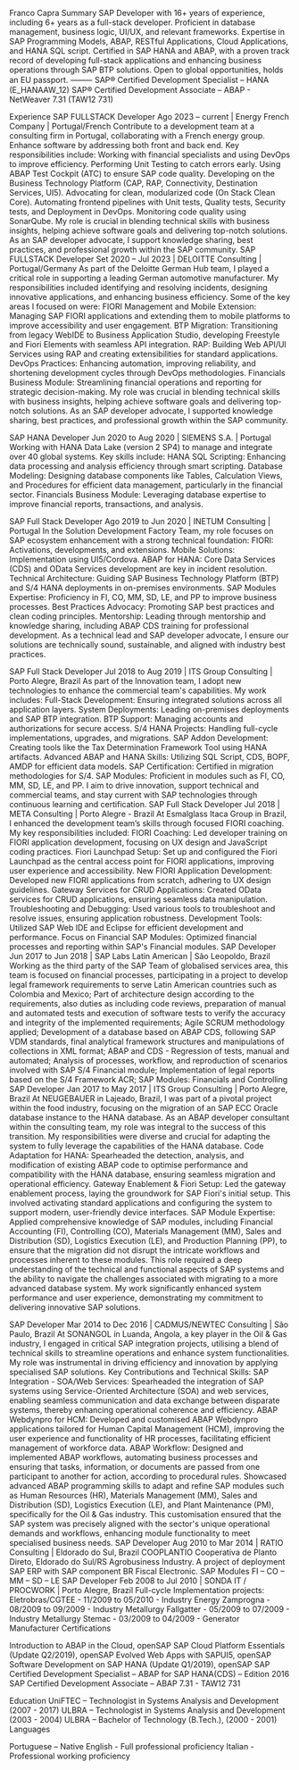 Franco Capra
Summary
SAP Developer with 16+ years of experience, including 6+ years as a full-stack developer. Proficient in database management, business logic, UI/UX, and relevant frameworks. Expertise in SAP Programming Models, ABAP, RESTful Applications, Cloud Applications, and HANA SQL script. Certified in SAP HANA and ABAP, with a proven track record of developing full-stack applications and enhancing business operations through SAP BTP solutions. Open to global opportunities, holds an EU passport.
⸻
SAP® Certified Development Specialist – HANA (E_HANAAW_12) 
SAP® Certified Development Associate – ABAP - NetWeaver 7.31 (TAW12 731)

Experience
SAP FULLSTACK Developer
Ago 2023 – current | Energy French Company | Portugal/French
Contribute to a development team at a consulting firm in Portugal, collaborating with a French energy group. Enhance software by addressing both front and back end. Key responsibilities include:
Working with financial specialists and using DevOps to improve efficiency.
Performing Unit Testing to catch errors early.
Using ABAP Test Cockpit (ATC) to ensure SAP code quality.
Developing on the Business Technology Platform (CAP, RAP, Connectivity, Destination Services, UI5).
Advocating for clean, modularized code (On Stack Clean Core).
Automating frontend pipelines with Unit tests, Quality tests, Security tests, and Deployment in DevOps.
Monitoring code quality using SonarQube.
My role is crucial in blending technical skills with business insights, helping achieve software goals and delivering top-notch solutions. As an SAP developer advocate, I support knowledge sharing, best practices, and professional growth within the SAP community.
SAP FULLSTACK Developer
Set 2020 – Jul 2023 | DELOITTE Consulting | Portugal/Germany
As part of the Deloitte German Hub team, I played a critical role in supporting a leading German automotive manufacturer. My responsibilities included identifying and resolving incidents, designing innovative applications, and enhancing business efficiency. Some of the key areas I focused on were:
FIORI Management and Mobile Extension: Managing SAP FIORI applications and extending them to mobile platforms to improve accessibility and user engagement.
BTP Migration: Transitioning from legacy WebIDE to Business Application Studio, developing Freestyle and Fiori Elements with seamless API integration.
RAP: Building Web API/UI Services using RAP and creating extensibilities for standard applications.
DevOps Practices: Enhancing automation, improving reliability, and shortening development cycles through DevOps methodologies.
Financials Business Module: Streamlining financial operations and reporting for strategic decision-making.
My role was crucial in blending technical skills with business insights, helping achieve software goals and delivering top-notch solutions. As an SAP developer advocate, I supported knowledge sharing, best practices, and professional growth within the SAP community.

SAP HANA Developer
Jun 2020 to Aug 2020 | SIEMENS S.A. | Portugal
Working with HANA Data Lake (version 2 SP4) to manage and integrate over 40 global systems. Key skills include:
HANA SQL Scripting: Enhancing data processing and analysis efficiency through smart scripting.
Database Modeling: Designing database components like Tables, Calculation Views, and Procedures for efficient data management, particularly in the financial sector.
Financials Business Module: Leveraging database expertise to improve financial reports, transactions, and analysis.


SAP Full Stack Developer
Ago 2019 to Jun 2020 | INETUM Consulting | Portugal
In the Solution Development Factory Team, my role focuses on SAP ecosystem enhancement with a strong technical foundation:
FIORI: Activations, developments, and extensions.
Mobile Solutions: Implementation using UI5/Cordova.
ABAP for HANA: Core Data Services (CDS) and OData Services development are key in incident resolution.
Technical Architecture: Guiding SAP Business Technology Platform (BTP) and S/4 HANA deployments in on-premises environments.
SAP Modules Expertise: Proficiency in FI, CO, MM, SD, LE, and PP to improve business processes.
Best Practices Advocacy: Promoting SAP best practices and clean coding principles.
Mentorship: Leading through mentorship and knowledge sharing, including ABAP CDS training for professional development.
As a technical lead and SAP developer advocate, I ensure our solutions are technically sound, sustainable, and aligned with industry best practices.

SAP Full Stack Developer
Jul 2018 to Aug 2019 | ITS Group Consulting | Porto Alegre, Brazil
As part of the Innovation team, I adopt new technologies to enhance the commercial team's capabilities. My work includes:
Full-Stack Development: Ensuring integrated solutions across all application layers.
System Deployments: Leading on-premises deployments and SAP BTP integration.
BTP Support: Managing accounts and authorizations for secure access.
S/4 HANA Projects: Handling full-cycle implementations, upgrades, and migrations.
SAP Addon Development: Creating tools like the Tax Determination Framework Tool using HANA artifacts.
Advanced ABAP and HANA Skills: Utilizing SQL Script, CDS, BOPF, AMDP for efficient data models.
SAP Certification: Certified in migration methodologies for S/4.
SAP Modules: Proficient in modules such as FI, CO, MM, SD, LE, and PP.
I aim to drive innovation, support technical and commercial teams, and stay current with SAP technologies through continuous learning and certification.
SAP Full Stack Developer
Jul 2018 | META Consulting | Porto Alegre - Brazil
At Esmalglass Itaca Group in Brazil, I enhanced the development team’s skills through focused FIORI coaching. My key responsibilities included:
FIORI Coaching: Led developer training on FIORI application development, focusing on UX design and JavaScript coding practices.
Fiori Launchpad Setup: Set up and configured the Fiori Launchpad as the central access point for FIORI applications, improving user experience and accessibility.
New FIORI Application Development: Developed new FIORI applications from scratch, adhering to UX design guidelines.
Gateway Services for CRUD Applications: Created OData services for CRUD applications, ensuring seamless data manipulation.
Troubleshooting and Debugging: Used various tools to troubleshoot and resolve issues, ensuring application robustness.
Development Tools: Utilized SAP Web IDE and Eclipse for efficient development and performance.
Focus on Financial SAP Modules: Optimized financial processes and reporting within SAP's Financial modules.
SAP Developer 
Jun 2017 to Jun 2018 | SAP Labs Latin American | São Leopoldo, Brazil
Working as the third party of the SAP Team of globalised services area, this team is focused on financial processes, participating in a project to develop legal framework requirements to serve Latin American countries such as Colombia and Mexico;
Part of architecture design according to the requirements, also duties as including code reviews, preparation of manual and automated tests and execution of software tests to verify the accuracy and integrity of the implemented requirements;
Agile SCRUM methodology applied;
Development of a database based on ABAP CDS, following SAP VDM standards, final analytical framework structures and manipulations of collections in XML format;
ABAP and CDS - Regression of tests, manual and automated;
Analysis of processes, workflow, and reproduction of scenarios involved with SAP S/4 Financial module;
Implementation of legal reports based on the S/4 Framework ACR;
SAP Modules: Financials and Controlling
SAP Developer
Jan 2017 to May 2017 | ITS Group Consulting | Porto Alegre, Brazil
At NEUGEBAUER in Lajeado, Brazil, I was part of a pivotal project within the food industry, focusing on the migration of an SAP ECC Oracle database instance to the HANA database. As an ABAP developer consultant within the consulting team, my role was integral to the success of this transition. My responsibilities were diverse and crucial for adapting the system to fully leverage the capabilities of the HANA database.
Code Adaptation for HANA: Spearheaded the detection, analysis, and modification of existing ABAP code to optimise performance and compatibility with the HANA database, ensuring seamless migration and operational efficiency.
Gateway Enablement & Fiori Setup: Led the gateway enablement process, laying the groundwork for SAP Fiori's initial setup. This involved activating standard applications and configuring the system to support modern, user-friendly device interfaces.
SAP Module Expertise: Applied comprehensive knowledge of SAP modules, including Financial Accounting (FI), Controlling (CO), Materials Management (MM), Sales and Distribution (SD), Logistics Execution (LE), and Production Planning (PP), to ensure that the migration did not disrupt the intricate workflows and processes inherent to these modules.
This role required a deep understanding of the technical and functional aspects of SAP systems and the ability to navigate the challenges associated with migrating to a more advanced database system. My work significantly enhanced system performance and user experience, demonstrating my commitment to delivering innovative SAP solutions.

SAP Developer
Mar 2014 to Dec 2016 | CADMUS/NEWTEC Consulting | São Paulo, Brazil
At SONANGOL in Luanda, Angola, a key player in the Oil & Gas industry, I engaged in critical SAP integration projects, utilising a blend of technical skills to streamline operations and enhance system functionalities. My role was instrumental in driving efficiency and innovation by applying specialised SAP solutions.
Key Contributions and Technical Skills:
SAP Integration - SOA/Web Services: Spearheaded the integration of SAP systems using Service-Oriented Architecture (SOA) and web services, enabling seamless communication and data exchange between disparate systems, thereby enhancing operational coherence and efficiency.
ABAP Webdynpro for HCM: Developed and customised ABAP Webdynpro applications tailored for Human Capital Management (HCM), improving the user experience and functionality of HR processes, facilitating efficient management of workforce data.
ABAP Workflow: Designed and implemented ABAP workflows, automating business processes and ensuring that tasks, information, or documents are passed from one participant to another for action, according to procedural rules.
Showcased advanced ABAP programming skills to adapt and refine SAP modules such as Human Resources (HR), Materials Management (MM), Sales and Distribution (SD), Logistics Execution (LE), and Plant Maintenance (PM), specifically for the Oil & Gas industry. This customisation ensured that the SAP system was precisely aligned with the sector's unique operational demands and workflows, enhancing module functionality to meet specialised business needs.
SAP Developer
Aug 2010 to Mar 2014 | RATIO Consulting | Eldorado do Sul, Brazil
COOPLANTIO Cooperativa de Planto Direto, Eldorado do Sul/RS
Agrobusiness Industry.
A project of deployment SAP ERP with SAP component BR Fiscal Electronic.
SAP Modules FI – CO – MM – SD – LE
SAP Developer
Feb 2008 to Jul 2010 | SONDA IT / PROCWORK | Porto Alegre, Brazil
Full-cycle Implementation projects:
Eletrobras/CGTEE - 11/2009 to 05/2010 - Industry Energy
Zamprogna - 08/2009 to 09/2009 - Industry Metallurgy
Fallgatter - 05/2009 to 07/2009 - Industry Metallurgy
Stemac - 03/2009 to 04/2009 - Generator Manufacturer
Certifications

Introduction to ABAP in the Cloud, openSAP
SAP Cloud Platform Essentials (Update Q2/2019), openSAP
Evolved Web Apps with SAPUI5, openSAP
Software Development on SAP HANA (Update Q1/2019), openSAP
SAP Certified Development Specialist – ABAP for SAP HANA(CDS) – Edition 2016
SAP Certified Development Associate – ABAP 7.31 - TAW12 731

Education
UniFTEC – Technologist in Systems Analysis and Development (2007 - 2017)
ULBRA – Technologist in Systems Analysis and Development (2003 - 2004)
ULBRA – Bachelor of Technology (B.Tech.), (2000 - 2001)
Languages

Portuguese – Native
English - Full professional proficiency
Italian - Professional working proficiency